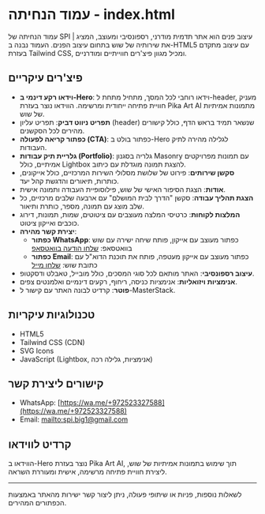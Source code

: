 
# עמוד הנחיתה - index.html

עמוד הנחיתה של SPI | עיצוב פנים הוא אתר תדמית מודרני, רספונסיבי ומעוצב, המציג את שירותיה של שוש בתחום עיצוב הפנים. העמוד נבנה ב-HTML5 עם עיצוב מתקדם בעזרת Tailwind CSS, ומכיל מגוון פיצ'רים חווייתיים ומודרניים.

## פיצ'רים עיקריים

- **וידאו רקע דינמי ב-Hero**: וידאו רוחבי לכל המסך, מתחיל מתחת ל-header, מעניק חוויית פתיחה ייחודית ומרשימה. הווידאו נוצר בעזרת Pika Art AI מתמונות אמיתיות של שוש.
- **תפריט ניווט דביק**: תפריט עליון (header) שנשאר תמיד בראש הדף, כולל קישורים מהירים לכל הסקשנים.
- **כפתור קריאה לפעולה (CTA)**: כפתור בולט ב-Hero לגלילה מהירה לתיק העבודות.
- **גלריית תיק עבודות (Portfolio)**: גלריה בסגנון Masonry עם תמונות מפרויקטים אמיתיים, כולל Lightbox להצגת תמונה מוגדלת עם כיתוב.
- **סקשן שירותים**: פירוט של שלושת מסלולי השירות המרכזיים, כולל אייקונים, כותרות, תיאורים והדגשת קהל יעד.
- **אודות**: הצגת הסיפור האישי של שוש, פילוסופיית העבודה ותמונה אישית.
- **הצגת תהליך עבודה**: סקשן "הדרך לבית המושלם" עם ארבעה שלבים מרכזיים, כל שלב מוצג עם תמונה, מספר, כותרת ותיאור.
- **המלצות לקוחות**: כרטיסי המלצה מעוצבים עם ציטוטים, שמות, תמונות, דירוג כוכבים ואייקון ציטוט.
- **יצירת קשר מהירה**:
  - **כפתור WhatsApp**: כפתור מעוצב עם אייקון, פותח שיחה ישירה עם שוש בוואטסאפ: [שלחו הודעה בוואטסאפ](https://wa.me/+972523327588)
  - **כפתור Email**: כפתור מעוצב עם אייקון מעטפה, פותח את תוכנת הדוא"ל עם כתובת שוש: [שלחו מייל](mailto:spi.big1@gmail.com)
- **עיצוב רספונסיבי**: האתר מותאם לכל סוגי המסכים, כולל מובייל, טאבלט ודסקטופ.
- **אנימציות ויזואליות**: אנימציות כניסה, ריחוף, רקעים דינמיים ואלמנטים צפים.
- **פוטר**: קרדיט לבונה האתר עם קישור ל-MasterStack.

## טכנולוגיות עיקריות
- HTML5
- Tailwind CSS (CDN)
- SVG Icons
- JavaScript (Lightbox, אנימציות, גלילה רכה)

## קישורים ליצירת קשר
- WhatsApp: [https://wa.me/+972523327588](https://wa.me/+972523327588)
- Email: [mailto:spi.big1@gmail.com](mailto:spi.big1@gmail.com)

## קרדיט לווידאו
הווידאו ב-Hero נוצר בעזרת Pika Art AI, תוך שימוש בתמונות אמיתיות של שוש, ליצירת חוויית פתיחה מרשימה, אישית ומעוררת השראה.

---
לשאלות נוספות, פניות או שיתופי פעולה, ניתן ליצור קשר ישירות מהאתר באמצעות הכפתורים המהירים.

